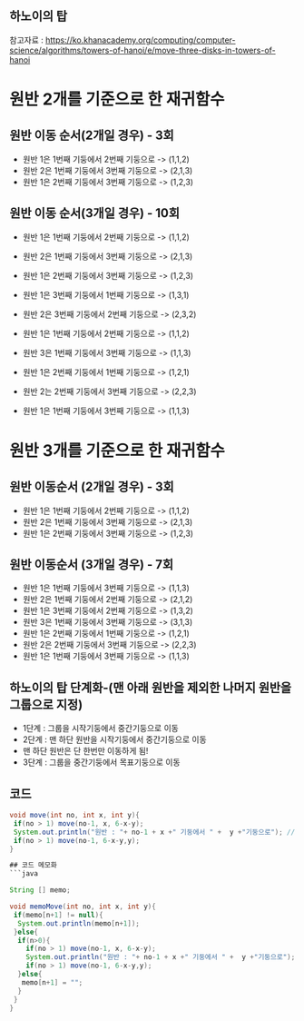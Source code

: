 ## 하노이의 탑
참고자료 : https://ko.khanacademy.org/computing/computer-science/algorithms/towers-of-hanoi/e/move-three-disks-in-towers-of-hanoi


# 원반 2개를 기준으로 한 재귀함수

## 원반 이동 순서(2개일 경우) - 3회
 - 원반 1은 1번째 기둥에서 2번째 기둥으로 -> (1,1,2)
 - 원반 2은 1번째 기둥에서 3번째 기둥으로 -> (2,1,3)
 - 원반 1은 2번째 기둥에서 3번째 기둥으로 -> (1,2,3)

## 원반 이동 순서(3개일 경우) - 10회
 - 원반 1은 1번째 기둥에서 2번째 기둥으로 -> (1,1,2)
 - 원반 2은 1번째 기둥에서 3번째 기둥으로 -> (2,1,3)
 - 원반 1은 2번째 기둥에서 3번째 기둥으로 -> (1,2,3)
  
 - 원반 1은 3번째 기둥에서 1번째 기둥으로 -> (1,3,1)
 - 원반 2은 3번째 기둥에서 2번째 기둥으로 -> (2,3,2)
 - 원반 1은 1번째 기둥에서 2번째 기둥으로 -> (1,1,2)
 
 - 원반 3은 1번째 기둥에서 3번째 기둥으로 -> (1,1,3)
 - 원반 1은 2번째 기둥에서 1번째 기둥으로 -> (1,2,1)
 - 원반 2는 2번째 기둥에서 3번째 기둥으로 -> (2,2,3)
 - 원반 1은 1번째 기둥에서 3번째 기둥으로 -> (1,1,3)
 
 # 원반 3개를 기준으로 한 재귀함수
 
 ## 원반 이동순서 (2개일 경우) - 3회
  - 원반 1은 1번째 기둥에서 2번째 기둥으로 -> (1,1,2)
  - 원반 2은 1번째 기둥에서 3번째 기둥으로 -> (2,1,3)
  - 원반 1은 2번째 기둥에서 3번째 기둥으로 -> (1,2,3)
 
 ## 원반 이동순서 (3개일 경우) - 7회
  - 원반 1은 1번째 기둥에서 3번째 기둥으로 -> (1,1,3)
  - 원반 2은 1번째 기둥에서 2번째 기둥으로 -> (2,1,2)
  - 원반 1은 3번째 기둥에서 2번째 기둥으로 -> (1,3,2)
  - 원반 3은 1번째 기둥에서 3번째 기둥으로 -> (3,1,3)
  - 원반 1은 2번째 기둥에서 1번째 기둥으로 -> (1,2,1)
  - 원반 2은 2번째 기둥에서 3번째 기둥으로 -> (2,2,3)
  - 원반 1은 1번째 기둥에서 3번째 기둥으로 -> (1,1,3)

## 하노이의 탑 단계화-(맨 아래 원반을 제외한 나머지 원반을 그룹으로 지정)
 - 1단계 : 그룹을 시작기둥에서 중간기둥으로 이동 
 - 2단계 : 맨 하단 원반을 시작기둥에서 중간기둥으로 이동
  - 맨 하단 원반은 단 한번만 이동하게 됨!
 - 3단계 : 그룹을 중간기둥에서 목표기둥으로 이동


## 코드
```java
void move(int no, int x, int y){
 if(no > 1) move(no-1, x, 6-x-y);
 System.out.println("원반 : "+ no-1 + x +" 기둥에서 " +  y +"기둥으로"); // 2 단계 
 if(no > 1) move(no-1, 6-x-y,y);
}

## 코드 메모화
```java 

String [] memo;

void memoMove(int no, int x, int y){
 if(memo[n+1] != null){ 
  System.out.println(memo[n+1]);
 }else{
  if(n>0){
    if(no > 1) move(no-1, x, 6-x-y);
    System.out.println("원반 : "+ no-1 + x +" 기둥에서 " +  y +"기둥으로"); // 2 단계 
    if(no > 1) move(no-1, 6-x-y,y);
  }else{
   memo[n+1] = "";
  }
 }
}



